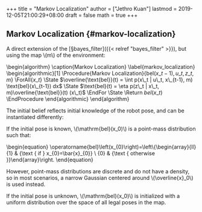 +++
title = "Markov Localization"
author = ["Jethro Kuan"]
lastmod = 2019-12-05T21:00:29+08:00
draft = false
math = true
+++

## Markov Localization {#markov-localization}

A direct extension of the [§bayes\_filter]({{< relref "bayes_filter" >}}), but using the map \\(m\\) of the
environment:

\begin{algorithm}
  \caption{Markov Localization}
  \label{markov\_localization}
  \begin{algorithmic}[1]
    \Procedure{Markov Localization}{$\text{bel}(x\_{t-1}), u\_t, z\_t, m$}
    \ForAll{$x\_t$}
    \State $\overline{\text{bel}}(t) = \int p(x\_t | u\_t, x\_{t-1}, m)
    \text{bel}(x\_{t-1}) dx$
    \State $\text{bel}(t) = \eta p(z\_t | x\_t, m)\overline{\text{bel}}(t) (x\_t)$
    \EndFor
    \State \Return $bel(x\_t)$
    \EndProcedure
  \end{algorithmic}
\end{algorithm}

The initial belief reflects initial knowledge of the robot pose, and
can be instantiated differently:

If the initial pose is known, \\(\mathrm{bel}(x\_0)\\) is a point-mass
distribution such that:

\begin{equation}
  \operatorname{bel}\left(x\_{0}\right)=\left\\{\begin{array}{ll}{1} & {\text { if } x\_{0}=\bar{x}\_{0}} \\ {0} & {\text { otherwise }}\end{array}\right.
\end{equation}

However, point-mass distributions are discrete and do not have a
density, so in most scenarios, a narrow Gaussian centered around
\\(\overline{x}\_0\\) is used instead.

If the initial pose is unknown, \\(\mathrm{bel}(x\_0)\\) is initialized
with a uniform distribution over the space of all legal poses in the map.
